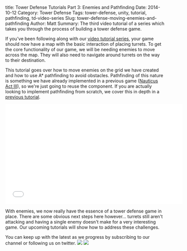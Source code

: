 title: Tower Defense Tutorials Part 3: Enemies and Pathfinding
Date: 2014-10-12
Category: Tower Defense
Tags: tower-defense, unity, tutorial, pathfinding, td-video-series
Slug: tower-defense-moving-enemies-and-pathfinding
Author: Matt
Summary: The third video tutorial of a series which takes you through the process of building a tower defense game. 


<p>
    If you've been following along with our <a href="/tag/td-video-series.html">video tutorial series</a>, your game should now have a map with the basic interaction of placing turrets.
    To get the core functionality of our game, we will be needing enemies to move across the map.
    They will also need to navigate around turrets on the way to their destination.
</p>

<p>
    This tutorial goes over how to move enemies on the grid we have created and how to use A* pathfinding to avoid obstacles.
    Pathfinding of this nature is something we have already implemented in a previous game (<a href="/category/nauticus.html">Nauticus Act III</a>), so we're just going to reuse the component.
    If you are actually looking to implement pathfinding from scratch, we cover this in depth in a <a href="/a-star-pathfinding-tutorial.html">previous tutorial</a>.
</p>

<div class="video-container">
    <iframe width="560" height="315" src="//www.youtube-nocookie.com/embed/Q7ef6wLDfrE?rel=0" frameborder="0" allowfullscreen></iframe>
</div>

<p>
    With enemies, we now really have the essence of a tower defense game in place.
    There are some obvious next steps here however... turrets still aren't attacking and having a single enemy doesn't make for a very interesting game.
    Our upcoming tutorials will show how to address these challenges.
</p>

<p>
    You can keep up with the latest as we progress by subscribing to our channel or following us on twitter.  
    <a href="https://www.youtube.com/channel/UCHcxGunEdEPlgq5JulJ2fYQ"><img src="/static/images/icons/youtube.png" /></a>
    <a href="https://twitter.com/Final_Parsec"><img src="/static/images/icons/twitter.png" /></a>    
</p>